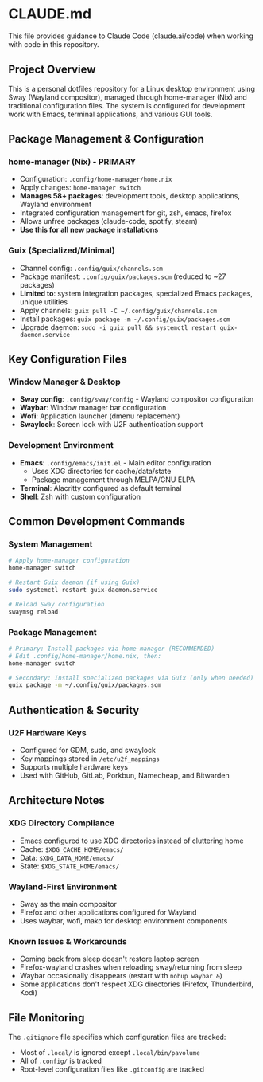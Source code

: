 # CLAUDE.md

This file provides guidance to Claude Code (claude.ai/code) when working with
code in this repository.

## Project Overview

This is a personal dotfiles repository for a Linux desktop environment using
Sway (Wayland compositor), managed through home-manager (Nix) and traditional
configuration files. The system is configured for development work with Emacs,
terminal applications, and various GUI tools.

## Package Management & Configuration

### home-manager (Nix) - PRIMARY
- Configuration: `.config/home-manager/home.nix`
- Apply changes: `home-manager switch`
- **Manages 58+ packages**: development tools, desktop applications, Wayland environment
- Integrated configuration management for git, zsh, emacs, firefox
- Allows unfree packages (claude-code, spotify, steam)
- **Use this for all new package installations**

### Guix (Specialized/Minimal)
- Channel config: `.config/guix/channels.scm`
- Package manifest: `.config/guix/packages.scm` (reduced to ~27 packages)
- **Limited to**: system integration packages, specialized Emacs packages, unique utilities
- Apply channels: `guix pull -C ~/.config/guix/channels.scm`
- Install packages: `guix package -m ~/.config/guix/packages.scm`
- Upgrade daemon: `sudo -i guix pull && systemctl restart guix-daemon.service`

## Key Configuration Files

### Window Manager & Desktop
- **Sway config**: `.config/sway/config` - Wayland compositor configuration
- **Waybar**: Window manager bar configuration
- **Wofi**: Application launcher (dmenu replacement)
- **Swaylock**: Screen lock with U2F authentication support

### Development Environment
- **Emacs**: `.config/emacs/init.el` - Main editor configuration
  - Uses XDG directories for cache/data/state
  - Package management through MELPA/GNU ELPA
- **Terminal**: Alacritty configured as default terminal
- **Shell**: Zsh with custom configuration

## Common Development Commands

### System Management
```bash
# Apply home-manager configuration
home-manager switch

# Restart Guix daemon (if using Guix)
sudo systemctl restart guix-daemon.service

# Reload Sway configuration
swaymsg reload
```

### Package Management
```bash
# Primary: Install packages via home-manager (RECOMMENDED)
# Edit .config/home-manager/home.nix, then:
home-manager switch

# Secondary: Install specialized packages via Guix (only when needed)
guix package -m ~/.config/guix/packages.scm
```

## Authentication & Security

### U2F Hardware Keys
- Configured for GDM, sudo, and swaylock
- Key mappings stored in `/etc/u2f_mappings`
- Supports multiple hardware keys
- Used with GitHub, GitLab, Porkbun, Namecheap, and Bitwarden

## Architecture Notes

### XDG Directory Compliance
- Emacs configured to use XDG directories instead of cluttering home
- Cache: `$XDG_CACHE_HOME/emacs/`
- Data: `$XDG_DATA_HOME/emacs/`
- State: `$XDG_STATE_HOME/emacs/`

### Wayland-First Environment
- Sway as the main compositor
- Firefox and other applications configured for Wayland
- Uses waybar, wofi, mako for desktop environment components

### Known Issues & Workarounds
- Coming back from sleep doesn't restore laptop screen
- Firefox-wayland crashes when reloading sway/returning from sleep
- Waybar occasionally disappears (restart with `nohup waybar &`)
- Some applications don't respect XDG directories (Firefox, Thunderbird, Kodi)

## File Monitoring

The `.gitignore` file specifies which configuration files are tracked:
- Most of `.local/` is ignored except `.local/bin/pavolume`
- All of `.config/` is tracked
- Root-level configuration files like `.gitconfig` are tracked
